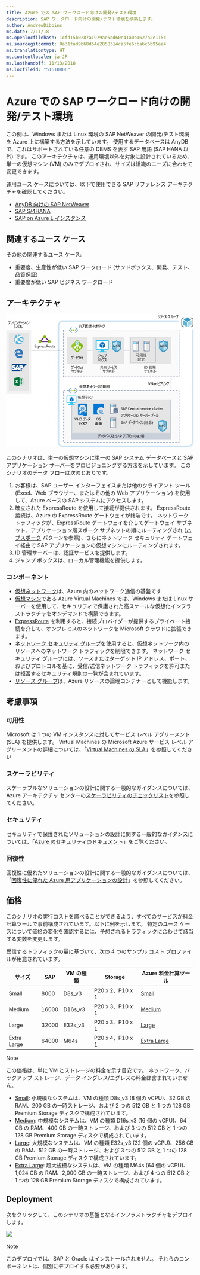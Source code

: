 ```yaml
---
title: Azure での SAP ワークロード向けの開発/テスト環境
description: SAP ワークロード向けの開発/テスト環境を構築します。
author: AndrewDibbins
ms.date: 7/11/18
ms.openlocfilehash: 1cfd15b0287a1979ae5ad60e41a0b1627a2e115c
ms.sourcegitcommit: 0a31fad9b68d54e2858314ca5fe6cba6c6b95ae4
ms.translationtype: HT
ms.contentlocale: ja-JP
ms.lasthandoff: 11/13/2018
ms.locfileid: "51610806"
---
```

# <a name="devtest-environments-for-sap-workloads-on-azure"></a>Azure での SAP ワークロード向けの開発/テスト環境

この例は、Windows または Linux 環境の SAP NetWeaver の開発/テスト環境を Azure 上に構築する方法を示しています。 使用するデータベースは AnyDB で、これはサポートされている任意の DBMS を表す SAP 用語 (SAP HANA 以外) です。 このアーキテクチャは、運用環境以外を対象に設計されているため、単一の仮想マシン (VM) のみでデプロイされ、サイズは組織のニーズに合わせて変更できます。

運用ユース ケースについては、以下で使用できる SAP リファレンス アーキテクチャを確認してください。

* [AnyDB 向けの SAP NetWeaver][sap-netweaver]
* [SAP S/4HANA][sap-hana]
* [SAP on Azure L インスタンス][sap-large]

## <a name="relevant-use-cases"></a>関連するユース ケース

その他の関連するユース ケース:

* 重要度、生産性が低い SAP ワークロード (サンドボックス、開発、テスト、品質保証)
* 重要度が低い SAP ビジネス ワークロード

## <a name="architecture"></a>アーキテクチャ

![SAP ワークロードの開発/テスト環境のアーキテクチャ図](media/architecture-sap-dev-test.png)

このシナリオは、単一の仮想マシンに単一の SAP システム データベースと SAP アプリケーション サーバーをプロビジョニングする方法を示しています。 このシナリオのデータ フローは次のとおりです。

1. お客様は、SAP ユーザー インターフェイスまたは他のクライアント ツール (Excel、Web ブラウザー、またはその他の Web アプリケーション) を使用して、Azure ベースの SAP システムにアクセスします。
2. 確立された ExpressRoute を使用して接続が提供されます。 ExpressRoute 接続は、Azure の ExpressRoute ゲートウェイが終端です。 ネットワーク トラフィックが、ExpressRoute ゲートウェイを介してゲートウェイ サブネット、アプリケーション層スポーク サブネットの順にルーティングされ ([ハブスポーク][hub-spoke] パターンを参照)、さらにネットワーク セキュリティ ゲートウェイ経由で SAP アプリケーションの仮想マシンにルーティングされます。
3. ID 管理サーバーは、認証サービスを提供します。
4. ジャンプ ボックスは、ローカル管理機能を提供します。

### <a name="components"></a>コンポーネント

* [仮想ネットワーク](/azure/virtual-network/virtual-networks-overview)は、Azure 内のネットワーク通信の基盤です
* [仮想マシン](/azure/virtual-machines/windows/overview)である Azure Virtual Machines では、Windows または Linux サーバーを使用して、セキュリティで保護された高スケールな仮想化インフラストラクチャをオンデマンドで構築できます。
* [ExpressRoute](/azure/expressroute/expressroute-introduction) を利用すると、接続プロバイダーが提供するプライベート接続を介して、オンプレミスのネットワークを Microsoft クラウドに拡張できます。
* [ネットワーク セキュリティ グループ](/azure/virtual-network/security-overview)を使用すると、仮想ネットワーク内のリソースへのネットワーク トラフィックを制限できます。 ネットワーク セキュリティ グループには、ソースまたはターゲット IP アドレス、ポート、およびプロトコルを基に、受信/送信ネットワーク トラフィックを許可または拒否するセキュリティ規則の一覧が含まれています。 
* [リソース グループ](/azure/azure-resource-manager/resource-group-overview#resource-groups)は、Azure リソースの論理コンテナーとして機能します。

## <a name="considerations"></a>考慮事項

### <a name="availability"></a>可用性

 Microsoft は 1 つの VM インスタンスに対してサービス レベル アグリーメント (SLA) を提供します。 Virtual Machines の Microsoft Azure サービス レベル アグリーメントの詳細については、「[Virtual Machines の SLA](https://azure.microsoft.com/support/legal/sla/virtual-machines)」を参照してください

### <a name="scalability"></a>スケーラビリティ

スケーラブルなソリューションの設計に関する一般的なガイダンスについては、Azure アーキテクチャ センターの[スケーラビリティのチェックリスト][scalability]を参照してください。

### <a name="security"></a>セキュリティ

セキュリティで保護されたソリューションの設計に関する一般的なガイダンスについては、「[Azure のセキュリティのドキュメント][security]」をご覧ください。

### <a name="resiliency"></a>回復性

回復性に優れたソリューションの設計に関する一般的なガイダンスについては、「[回復性に優れた Azure 用アプリケーションの設計][resiliency]」を参照してください。

## <a name="pricing"></a>価格

このシナリオの実行コストを調べることができるよう、すべてのサービスが料金計算ツールで事前構成されています。以下に例を示します。 特定のユース ケースについて価格の変化を確認するには、予想されるトラフィックに合わせて該当する変数を変更します。

受信するトラフィックの量に基づいて、次の 4 つのサンプル コスト プロファイルが用意されています。

|サイズ|SAP|VM の種類|Storage|Azure 料金計算ツール|
|----|----|-------|-------|---------------|
|Small|8000|D8s_v3|P20 x 2、P10 x 1|[Small](https://azure.com/e/9d26b9612da9466bb7a800eab56e71d1)|
|Medium|16000|D16s_v3|P20 x 3、P10 x 1|[Medium](https://azure.com/e/465bd07047d148baab032b2f461550cd)|
Large|32000|E32s_v3|P20 x 3、P10 x 1|[Large](https://azure.com/e/ada2e849d68b41c3839cc976000c6931)|
Extra Large|64000|M64s|P20 x 4、P10 x 1|[Extra Large](https://azure.com/e/975fb58a965c4fbbb54c5c9179c61cef)|

> [!NOTE]
> この価格は、単に VM とストレージの料金を示す目安です。 ネットワーク、バックアップ ストレージ、データ イングレス/エグレスの料金は含まれていません。

* [Small](https://azure.com/e/9d26b9612da9466bb7a800eab56e71d1): 小規模なシステムは、VM の種類 D8s_v3 (8 個の vCPU)、32 GB の RAM、200 GB の一時ストレージ、および 2 つの 512 GB と 1 つの 128 GB Premium Storage ディスクで構成されています。
* [Medium](https://azure.com/e/465bd07047d148baab032b2f461550cd): 中規模なシステムは、VM の種類 D16s_v3 (16 個の vCPU)、64 GB の RAM、400 GB の一時ストレージ、および 3 つの 512 GB と 1 つの 128 GB Premium Storage ディスクで構成されています。
* [Large](https://azure.com/e/ada2e849d68b41c3839cc976000c6931): 大規模なシステムは、VM の種類 E32s_v3 (32 個の vCPU)、256 GB の RAM、512 GB の一時ストレージ、および 3 つの 512 GB と 1 つの 128 GB Premium Storage ディスクで構成されています。
* [Extra Large](https://azure.com/e/975fb58a965c4fbbb54c5c9179c61cef): 超大規模なシステムは、VM の種類 M64s (64 個の vCPU)、1,024 GB の RAM、2,000 GB の一時ストレージ、および 4 つの 512 GB と 1 つの 128 GB Premium Storage ディスクで構成されています。

## <a name="deployment"></a>Deployment

次をクリックして、このシナリオの基盤となるインフラストラクチャをデプロイします。

<a href="https://portal.azure.com/#create/Microsoft.Template/uri/https%3A%2F%2Fraw.githubusercontent.com%2Fmspnp%2Fsolution-architectures%2Fmaster%2Fapps%2Fsap-2tier%2Fazuredeploy.json" target="_blank">
    <img src="https://azuredeploy.net/deploybutton.png"/>
</a>

> [!NOTE]
> このデプロイでは、SAP と Oracle はインストールされません。 それらのコンポーネントは、個別にデプロイする必要があります。

<!-- links -->
[resiliency]: /azure/architecture/resiliency/
[security]: /azure/security/
[scalability]: /azure/architecture/checklist/scalability
[sap-netweaver]: /azure/architecture/reference-architectures/sap/sap-netweaver
[sap-hana]: /azure/architecture/reference-architectures/sap/sap-s4hana
[sap-large]: /azure/architecture/reference-architectures/sap/hana-large-instances
[hub-spoke]: /azure/architecture/reference-architectures/hybrid-networking/hub-spoke
